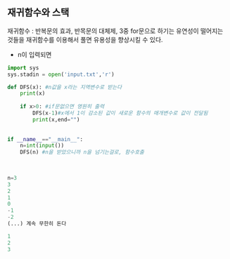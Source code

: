 ## 재귀함수와 스택

재귀함수 : 반복문의 효과, 반목문의 대체제, 3중 for문으로 하기는 유연성이 떨어지는 것들을 재귀함수를 이용해서 풀면 유용성을 향상시킬 수 있다.

- n이 입력되면 

```python
import sys
sys.stadin = open('input.txt','r')

def DFS(x): #n값을 x라는 지역변수로 받는다
    print(x)
    
    if x>0: #if문없으면 영원히 출력
        DFS(x-1)#x에서 1이 감소된 값이 새로운 함수의 매개변수로 값이 전달됨
    	print(x,end="")
    
    
if __name__=="__main__":
    n=int(input())
    DFS(n) #n을 받았으니까 n을 넘기는걸로, 함수호출
    
    
```

```python
n=3 
3
2
1
0
-1
-2
(...) 계속 무한히 돈다
```

```PYTHON
1
2
3
```